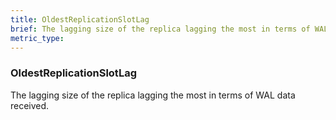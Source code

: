 ```yaml
---
title: OldestReplicationSlotLag
brief: The lagging size of the replica lagging the most in terms of WAL data received.
metric_type:
---
```

### OldestReplicationSlotLag

The lagging size of the replica lagging the most in terms of WAL data received.
